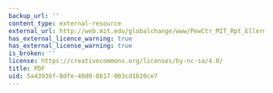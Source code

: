```yaml
---
backup_url: ''
content_type: external-resource
external_url: http://web.mit.edu/globalchange/www/PewCtr_MIT_Rpt_Ellerman.pdf
has_external_licence_warning: true
has_external_license_warning: true
is_broken: ''
license: https://creativecommons.org/licenses/by-nc-sa/4.0/
title: PDF
uid: 5a43936f-8dfe-40d0-8b17-003cd1b20ce7
---
```

